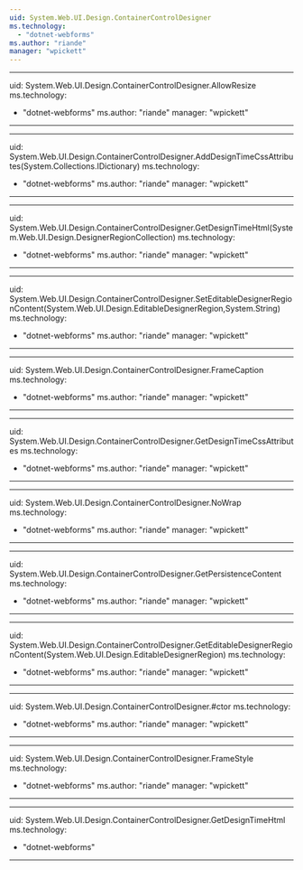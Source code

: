 ```yaml
---
uid: System.Web.UI.Design.ContainerControlDesigner
ms.technology: 
  - "dotnet-webforms"
ms.author: "riande"
manager: "wpickett"
---
```


---
uid: System.Web.UI.Design.ContainerControlDesigner.AllowResize
ms.technology: 
  - "dotnet-webforms"
ms.author: "riande"
manager: "wpickett"
---

---
uid: System.Web.UI.Design.ContainerControlDesigner.AddDesignTimeCssAttributes(System.Collections.IDictionary)
ms.technology: 
  - "dotnet-webforms"
ms.author: "riande"
manager: "wpickett"
---

---
uid: System.Web.UI.Design.ContainerControlDesigner.GetDesignTimeHtml(System.Web.UI.Design.DesignerRegionCollection)
ms.technology: 
  - "dotnet-webforms"
ms.author: "riande"
manager: "wpickett"
---

---
uid: System.Web.UI.Design.ContainerControlDesigner.SetEditableDesignerRegionContent(System.Web.UI.Design.EditableDesignerRegion,System.String)
ms.technology: 
  - "dotnet-webforms"
ms.author: "riande"
manager: "wpickett"
---

---
uid: System.Web.UI.Design.ContainerControlDesigner.FrameCaption
ms.technology: 
  - "dotnet-webforms"
ms.author: "riande"
manager: "wpickett"
---

---
uid: System.Web.UI.Design.ContainerControlDesigner.GetDesignTimeCssAttributes
ms.technology: 
  - "dotnet-webforms"
ms.author: "riande"
manager: "wpickett"
---

---
uid: System.Web.UI.Design.ContainerControlDesigner.NoWrap
ms.technology: 
  - "dotnet-webforms"
ms.author: "riande"
manager: "wpickett"
---

---
uid: System.Web.UI.Design.ContainerControlDesigner.GetPersistenceContent
ms.technology: 
  - "dotnet-webforms"
ms.author: "riande"
manager: "wpickett"
---

---
uid: System.Web.UI.Design.ContainerControlDesigner.GetEditableDesignerRegionContent(System.Web.UI.Design.EditableDesignerRegion)
ms.technology: 
  - "dotnet-webforms"
ms.author: "riande"
manager: "wpickett"
---

---
uid: System.Web.UI.Design.ContainerControlDesigner.#ctor
ms.technology: 
  - "dotnet-webforms"
ms.author: "riande"
manager: "wpickett"
---

---
uid: System.Web.UI.Design.ContainerControlDesigner.FrameStyle
ms.technology: 
  - "dotnet-webforms"
ms.author: "riande"
manager: "wpickett"
---

---
uid: System.Web.UI.Design.ContainerControlDesigner.GetDesignTimeHtml
ms.technology: 
  - "dotnet-webforms"
---
